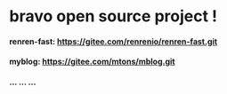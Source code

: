 # bravo open source project !

#### renren-fast: https://gitee.com/renrenio/renren-fast.git

#### myblog: https://gitee.com/mtons/mblog.git

#### ... ... ...